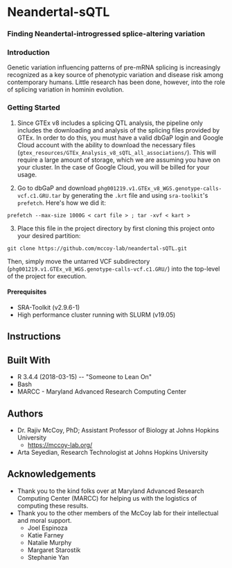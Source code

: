 # Neandertal-sQTL
### Finding Neandertal-introgressed splice-altering variation

### Introduction
Genetic variation influencing patterns of pre-mRNA splicing is increasingly recognized as a key source of phenotypic variation and disease risk among contemporary humans. Little research has been done, however, into the role of splicing variation in hominin evolution. 

### Getting Started
1. Since GTEx v8 includes a splicing QTL analysis, the pipeline only includes the downloading and analysis of the splicing files provided by GTEx. In order to do this, you must have a valid dbGaP login and Google Cloud account with the ability to download the necessary files (`gtex_resources/GTEx_Analysis_v8_sQTL_all_associations/`). This will require a large amount of storage, which we are assuming you have on your cluster. In the case of Google Cloud, you will be billed for your usage.

2. Go to dbGaP and download `phg001219.v1.GTEx_v8_WGS.genotype-calls-vcf.c1.GRU.tar` by generating the `.krt` file and using `sra-toolkit`'s `prefetch`. Here's how we did it:
```
prefetch --max-size 1000G < cart file > ; tar -xvf < kart >
```

3. Place this file in the project directory by first cloning this project onto your desired partition:
```
git clone https://github.com/mccoy-lab/neandertal-sQTL.git
```
Then, simply move the untarred VCF subdirectory (`phg001219.v1.GTEx_v8_WGS.genotype-calls-vcf.c1.GRU/`) into the top-level of the project for execution.

#### Prerequisites
* SRA-Toolkit (v2.9.6-1)
* High performance cluster running with SLURM (v19.05)	

## Instructions

## Built With
* R 3.4.4 (2018-03-15) -- "Someone to Lean On"
* Bash
* MARCC - Maryland Advanced Research Computing Center

## Authors
- Dr. Rajiv McCoy, PhD; Assistant Professor of Biology at Johns Hopkins University
	- https://mccoy-lab.org/
- Arta Seyedian, Research Technologist at Johns Hopkins University

## Acknowledgements
* Thank you to the kind folks over at Maryland Advanced Research Computing Center (MARCC) for helping us with the logistics of computing these results.
* Thank you to the other members of the McCoy lab for their intellectual and moral support.
	* Joel Espinoza
	* Katie Farney
	* Natalie Murphy
	* Margaret Starostik
	* Stephanie Yan
